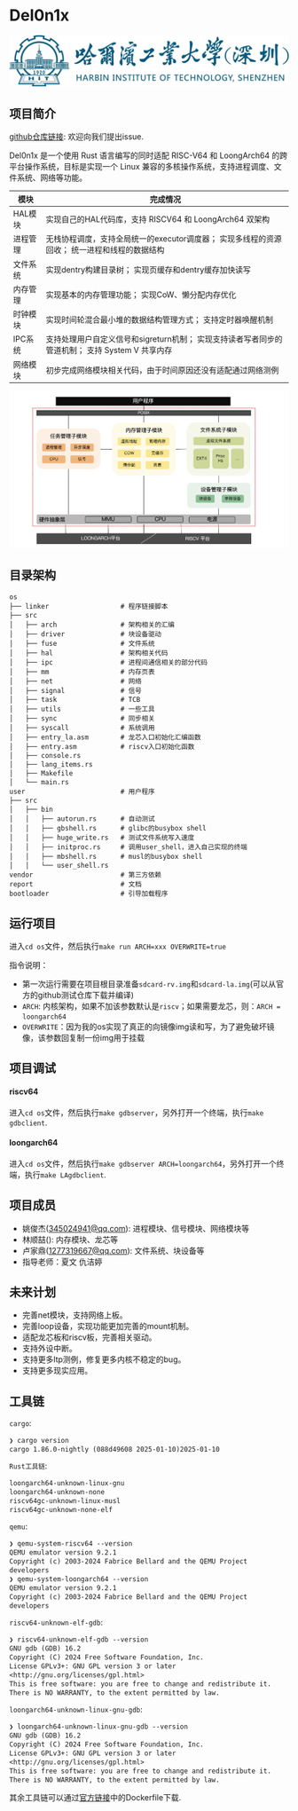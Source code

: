 # Del0n1x

![](./report/image/school.jpg)

## 项目简介

[github仓库链接](https://github.com/Ya0rk/myOS): 欢迎向我们提出issue.

Del0n1x 是一个使用 Rust 语言编写的同时适配 RISC-V64 和 LoongArch64 的跨平台操作系统，目标是实现一个 Linux 兼容的多核操作系统，支持进程调度、文件系统、网络等功能。

| 模块  | 完成情况 |
| ---   | ---   |
| HAL模块  | 实现自己的HAL代码库，支持 RISCV64 和 LoongArch64 双架构    |
| 进程管理 | 无栈协程调度，支持全局统一的executor调度器； 实现多线程的资源回收； 统一进程和线程的数据结构    |
| 文件系统 | 实现dentry构建目录树； 实现页缓存和dentry缓存加快读写    |
| 内存管理 | 实现基本的内存管理功能； 实现CoW、懒分配内存优化    |
| 时钟模块 | 实现时间轮混合最小堆的数据结构管理方式； 支持定时器唤醒机制    |
| IPC系统 | 支持处理用户自定义信号和sigreturn机制； 实现支持读者写者同步的管道机制； 支持 System V 共享内存    |
| 网络模块 | 初步完成网络模块相关代码，由于时间原因还没有适配通过网络测例    |


![](./report/image/整体架构图.png)


## 目录架构

```
os
├── linker                  # 程序链接脚本
├── src
│   ├── arch                # 架构相关的汇编
│   ├── driver              # 块设备驱动
│   ├── fuse                # 文件系统
│   ├── hal                 # 架构相关代码
│   ├── ipc                 # 进程间通信相关的部分代码
│   ├── mm                  # 内存页表
│   ├── net                 # 网络
│   ├── signal              # 信号
│   ├── task                # TCB
│   ├── utils               # 一些工具
│   ├── sync                # 同步相关
│   ├── syscall             # 系统调用
│   ├── entry_la.asm        # 龙芯入口初始化汇编函数
│   ├── entry.asm           # riscv入口初始化函数
│   ├── console.rs
│   ├── lang_items.rs
│   ├── Makefile
│   └── main.rs
user                        # 用户程序
├── src
│   ├── bin
│   │   ├── autorun.rs      # 自动测试
│   │   ├── gbshell.rs      # glibc的busybox shell
│   │   ├── huge_write.rs   # 测试文件系统写入速度
│   │   ├── initproc.rs     # 调用user_shell，进入自己实现的终端
│   │   ├── mbshell.rs      # musl的busybox shell
│   │   └── user_shell.rs
vendor                      # 第三方依赖
report                      # 文档
bootloader                  # 引导加载程序
```


## 运行项目

进入`cd os`文件，然后执行`make run ARCH=xxx OVERWRITE=true`

指令说明：

- 第一次运行需要在项目根目录准备`sdcard-rv.img`和`sdcard-la.img`(可以从官方的github测试仓库下载并编译)
- `ARCH`: 内核架构，如果不加该参数默认是`riscv`；如果需要龙芯，则：`ARCH = loongarch64`
- `OVERWRITE`：因为我的os实现了真正的向镜像img读和写，为了避免破坏镜像，该参数回复制一份img用于挂载


## 项目调试

#### riscv64

进入`cd os`文件，然后执行`make gdbserver`，另外打开一个终端，执行`make gdbclient`.

#### loongarch64

进入`cd os`文件，然后执行`make gdbserver ARCH=loongarch64`，另外打开一个终端，执行`make LAgdbclient`.


## 项目成员

- 姚俊杰(345024941@qq.com): 进程模块、信号模块、网络模块等
- 林顺喆(): 内存模块、龙芯等
- 卢家鼎(1277319667@qq.com): 文件系统、块设备等
- 指导老师：夏文  仇洁婷

## 未来计划

- 完善net模块，支持网络上板。
- 完善loop设备，实现功能更加完善的mount机制。
- 适配龙芯板和riscv板，完善相关驱动。
- 支持外设中断。
- 支持更多ltp测例，修复更多内核不稳定的bug。
- 支持更多现实应用。

## 工具链

`cargo`:

```
❯ cargo version
cargo 1.86.0-nightly (088d49608 2025-01-10)2025-01-10
```

`Rust工具链`:

```
loongarch64-unknown-linux-gnu
loongarch64-unknown-none
riscv64gc-unknown-linux-musl
riscv64gc-unknown-none-elf
```

`qemu`:

```
❯ qemu-system-riscv64 --version
QEMU emulator version 9.2.1
Copyright (c) 2003-2024 Fabrice Bellard and the QEMU Project developers
❯ qemu-system-loongarch64 --version
QEMU emulator version 9.2.1
Copyright (c) 2003-2024 Fabrice Bellard and the QEMU Project developers
```

`riscv64-unknown-elf-gdb`: 

```
❯ riscv64-unknown-elf-gdb --version
GNU gdb (GDB) 16.2
Copyright (C) 2024 Free Software Foundation, Inc.
License GPLv3+: GNU GPL version 3 or later <http://gnu.org/licenses/gpl.html>
This is free software: you are free to change and redistribute it.
There is NO WARRANTY, to the extent permitted by law.
```

`loongarch64-unknown-linux-gnu-gdb`:

```
❯ loongarch64-unknown-linux-gnu-gdb --version
GNU gdb (GDB) 16.2
Copyright (C) 2024 Free Software Foundation, Inc.
License GPLv3+: GNU GPL version 3 or later <http://gnu.org/licenses/gpl.html>
This is free software: you are free to change and redistribute it.
There is NO WARRANTY, to the extent permitted by law.
```

其余工具链可以通过[官方链接](https://github.com/oscomp/testsuits-for-oskernel/tree/pre-2025?tab=readme-ov-file)中的Dockerfile下载.